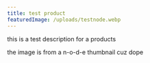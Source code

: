 ```yaml
---
title: test product
featuredImage: /uploads/testnode.webp
---
```


this is a test description for a products

the image is from a n-o-d-e thumbnail cuz dope
